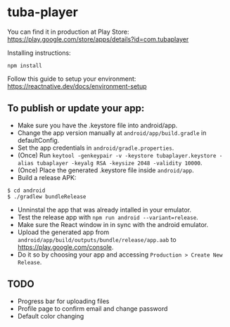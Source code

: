 # tuba-player

You can find it in production at Play Store: https://play.google.com/store/apps/details?id=com.tubaplayer

Installing instructions:

```
npm install
```

Follow this guide to setup your environment: https://reactnative.dev/docs/environment-setup

## To publish or update your app: 

* Make sure you have the .keystore file into android/app.
* Change the app version manually at ```android/app/build.gradle``` in defaultConfig.
* Set the app credentials in ```android/gradle.properties```.
* (Once) Run ```keytool -genkeypair -v -keystore tubaplayer.keystore -alias tubaplayer -keyalg RSA -keysize 2048 -validity 10000```.
* (Once) Place the generated .keystore file inside ```android/app```.
* Build a release APK:

```
$ cd android
$ ./gradlew bundleRelease
```

* Unninstal the app that was already intalled in your emulator.
* Test the release app with ```npm run android --variant=release```.
* Make sure the React window in in sync with the android emulator.
* Upload the generated app from ```android/app/build/outputs/bundle/release/app.aab``` to https://play.google.com/console.
* Do it so by choosing your app and accessing ```Production > Create New Release```.

## TODO

* Progress bar for uploading files
* Profile page to confirm email and change password
* Default color changing